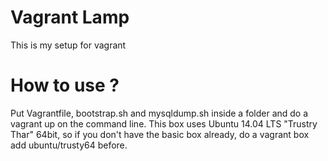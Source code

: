 # Vagrant Lamp
This is my setup for vagrant

# How to use ?
Put Vagrantfile, bootstrap.sh and mysqldump.sh inside a folder and do a vagrant up on the command line. This box uses Ubuntu 14.04 LTS "Trustry Thar" 64bit, so if you don't have the basic box already, do a vagrant box add ubuntu/trusty64 before.
